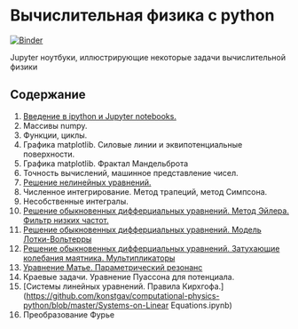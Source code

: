 # Вычислительная физика с python

[![Binder](https://mybinder.org/badge_logo.svg)](https://mybinder.org/v2/gh/konstgav/computational-physics-python/master)

Jupyter ноутбуки, иллюстрирующие некоторые задачи вычислительной физики

## Содержание

1. [Введение в ipython и Jupyter notebooks.](https://github.com/konstgav/computational-physics-python/blob/master/Jupyter-notebook-intro.ipynb)
2. Массивы numpy.
3. Функции, циклы.
4. Графика matplotlib. Силовые линии и эквипотенциальные поверхности.
5. Графика matplotlib. Фрактал Мандельброта
6. Точность вычислений, машинное представление чисел.
7. [Решение нелинейных уравнений.](https://github.com/konstgav/computational-physics-python/blob/master/Nonlinear-equations.ipynb)
8. Численное интегрирование. Метод трапеций, метод Симпсона.
9. Несобственные интегралы.
10. [Решение обыкновенных дифферциальных уравнений. Метод Эйлера. Фильтр низких частот.](https://github.com/konstgav/computational-physics-python/blob/master/Odinary-differential-equation-exercises.ipynb)
11. [Решение обыкновенных дифферциальных уравнений. Модель Лотки-Вольтерры](https://github.com/konstgav/computational-physics-python/blob/master/ode.ipynb)
12. [Решение обыкновенных дифферциальных уравнений. Затухающие колебания маятника. Мультипликаторы](https://github.com/konstgav/computational-physics-python/blob/master/Pendulum.ipynb)
13. [Уравнение Матье. Параметрический резонанс](https://github.com/konstgav/computational-physics-python/blob/master/mathieu.ipynb)
14. Краевые задачи. Уравнение Пуассона для потенциала.
15. [Системы линейных уравнений. Правила Кирхгофа.](https://github.com/konstgav/computational-physics-python/blob/master/Systems-on-Linear Equations.ipynb)
16. Преобразование Фурье
